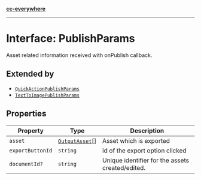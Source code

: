 [**cc-everywhere**](../../../../../index.md)

***

# Interface: PublishParams

Asset related information received with onPublish callback.

## Extended by

- [`QuickActionPublishParams`](quick-action-publish-params.md)
- [`TextToImagePublishParams`](text-to-image-publish-params.md)

## Properties

| Property | Type | Description |
| ------ | ------ | ------ |
| `asset` | [`OutputAsset`](../../asset-types/interfaces/output-asset.md)[] | Asset which is exported |
| `exportButtonId` | `string` | id of the export option clicked |
| `documentId?` | `string` | Unique identifier for the assets created/edited. |
